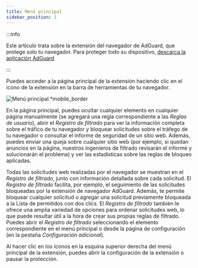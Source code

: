 ```yaml
---
title: Menú principal
sidebar_position: 1
---
```


:::info

Este artículo trata sobre la extensión del navegador de AdGuard, que protege solo tu navegador. Para proteger todo su dispositivo, [descarca la aplicación AdGuard](https://agrd.io/download-kb-adblock)

:::

Puedes acceder a la página principal de la extensión haciendo clic en el icono de la extensión en la barra de herramientas de tu navegador.

![Menú principal \*mobile\_border](https://cdn.adtidy.org/content/Kb/ad_blocker/browser_extension/ad_blocker_browser_extension_main.png)

En la página principal, puedes ocultar cualquier elemento en cualquier página manualmente (se agregará una regla correspondiente a las _Reglas de usuario_), abrir el _Registro de filtrado_ para ver la información completa sobre el tráfico de tu navegador y bloquear solicitudes sobre el tráfego de tu navegador o consultar el informe de seguridad de un sitio web. Además, puedes enviar una queja sobre cualquier sitio web (por ejemplo, si quedan anuncios en la página, nuestros ingenieros de filtrado revisarán el informe y solucionarán el problema) y ver las estadísticas sobre las reglas de bloqueo aplicadas.

Todas las solicitudes web realizadas por el navegador se muestran en el _Registro de filtrado_, junto con información detallada sobre cada solicitud. El _Registro de filtrado_ facilita, por ejemplo, el seguimiento de las solicitudes bloqueadas por la extensión de navegador AdGuard. Además, te permite bloquear cualquier solicitud o agregar una solicitud previamente bloqueada a la Lista de permitidos con dos clics. El _Registro de filtrado_ también le ofrece una amplia variedad de opciones para ordenar solicitudes web, lo que puede resultar útil a la hora de crear sus propias reglas de filtrado. Puedes abrir el _Registro de filtrado_ seleccionando el elemento correspondiente en el menú principal o desde la página de configuración (en la pestaña _Configuración adicional_).

Al hacer clic en los íconos en la esquina superior derecha del menú principal de la extensión, puedes abrir la configuración de la extensión o pausar la protección.
